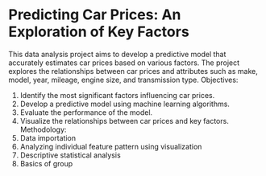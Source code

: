 # Predicting Car Prices: An Exploration of Key Factors
This data analysis project aims to develop a predictive model that accurately estimates car prices based on various factors. The project explores the relationships between car prices and attributes such as make, model, year, mileage, engine size, and transmission type.
Objectives:
1. Identify the most significant factors influencing car prices.
2. Develop a predictive model using machine learning algorithms.
3. Evaluate the performance of the model.
4. Visualize the relationships between car prices and key factors.
Methodology:
1. Data importation
2. Analyzing individual feature pattern using visualization
3. Descriptive statistical analysis
4. Basics of group

